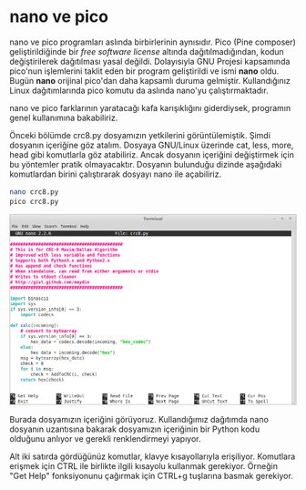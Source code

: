 # nano ve pico

nano ve pico programları aslında birbirlerinin aynısıdır. Pico (Pine composer) geliştirildiğinde bir *free software license* altında dağıtılmadığından, kodun değiştirilerek dağıtılması yasal değildi. Dolayısıyla GNU Projesi kapsamında pico'nun işlemlerini taklit eden bir program geliştirildi ve ismi **nano** oldu. Bugün **nano** orijinal pico'dan daha kapsamlı duruma gelmiştir. Kullandığınız Linux dağıtımlarında pico komutu da aslında nano'yu çalıştırmaktadır.

nano ve pico farklarının yaratacağı kafa karışıklığını giderdiysek, programın genel kullanımına bakabiliriz.

Önceki bölümde crc8.py dosyamızın yetkilerini görüntülemiştik. Şimdi dosyanın içeriğine göz atalım. Dosyaya GNU/Linux üzerinde cat, less, more, head gibi komutlarla göz atabiliriz. Ancak dosyanın içeriğini değiştirmek için bu yöntemler pratik olmayacaktır. Dosyanın bulunduğu dizinde aşağıdaki komutlardan birini çalıştırarak dosyayı nano ile açabiliriz.

```bash
nano crc8.py
pico crc8.py
```

![](nano.png)

Burada dosyamızın içeriğini görüyoruz. Kullandığımız dağıtımda nano dosyanın uzantısına bakarak dosyamızın içeriğinin bir Python kodu olduğunu anlıyor ve gerekli renklendirmeyi yapıyor.

Alt iki satırda gördüğünüz komutlar, klavye kısayollarıyla erişiliyor. Komutlara erişmek için CTRL ile birlikte ilgili kısayolu kullanmak gerekiyor. Örneğin "Get Help" fonksiyonunu çağırmak için CTRL+g tuşlarına basmak gerekiyor.

